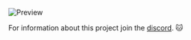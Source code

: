 ![Preview](https://i.gyazo.com/142e41a9da4fa9590325eeb8fe4cf6b3.png)

For information about this project join the [discord](https://discord.gg/6qVaeaN). :cat:
